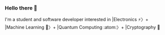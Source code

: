 ### Hello there 👀
I'm a student and software developer interested in |Electronics ⚡️〉+ |Machine Learning 🤖〉+ |Quantum Computing :atom:〉+ |Cryptography 🔐
